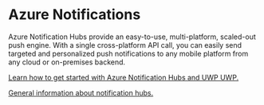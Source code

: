 ﻿# Azure Notifications

Azure Notification Hubs provide an easy-to-use, multi-platform, scaled-out push engine. With a single cross-platform API call, you can easily send targeted and personalized push notifications to any mobile platform from any cloud or on-premises backend.

[Learn how to get started with Azure Notification Hubs and UWP UWP.](https://docs.microsoft.com/azure/notification-hubs/notification-hubs-windows-store-dotnet-get-started-wns-push-notification)

[General information about notification hubs.](https://docs.microsoft.com/azure/notification-hubs/notification-hubs-push-notification-overview)

